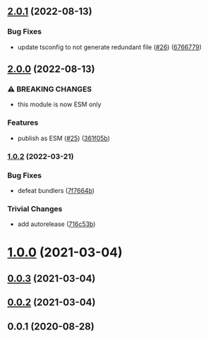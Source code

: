 ## [2.0.1](https://github.com/achingbrain/wherearewe/compare/v2.0.0...v2.0.1) (2022-08-13)


### Bug Fixes

* update tsconfig to not generate redundant file ([#26](https://github.com/achingbrain/wherearewe/issues/26)) ([6766779](https://github.com/achingbrain/wherearewe/commit/67667793b8541809547299a9460ac6875865fb5c))

## [2.0.0](https://github.com/achingbrain/wherearewe/compare/v1.0.2...v2.0.0) (2022-08-13)


### ⚠ BREAKING CHANGES

* this module is now ESM only

### Features

* publish as ESM ([#25](https://github.com/achingbrain/wherearewe/issues/25)) ([361f05b](https://github.com/achingbrain/wherearewe/commit/361f05b94534fe67ae1ddfb5838ba8851d039412))

### [1.0.2](https://github.com/achingbrain/wherearewe/compare/v1.0.1...v1.0.2) (2022-03-21)


### Bug Fixes

* defeat bundlers ([7f7664b](https://github.com/achingbrain/wherearewe/commit/7f7664b507e52c68d513d3b35cf27718ac44cf2a))


### Trivial Changes

* add autorelease ([716c53b](https://github.com/achingbrain/wherearewe/commit/716c53b181c1ef54650098ade0bea49aa00dc48c))

<a name="1.0.0"></a>
# [1.0.0](https://github.com/achingbrain/wherearewe/compare/v0.0.3...v1.0.0) (2021-03-04)



<a name="0.0.3"></a>
## [0.0.3](https://github.com/achingbrain/wherearewe/compare/v0.0.2...v0.0.3) (2021-03-04)



<a name="0.0.2"></a>
## [0.0.2](https://github.com/achingbrain/wherearewe/compare/v0.0.1...v0.0.2) (2021-03-04)



<a name="0.0.1"></a>
## 0.0.1 (2020-08-28)
